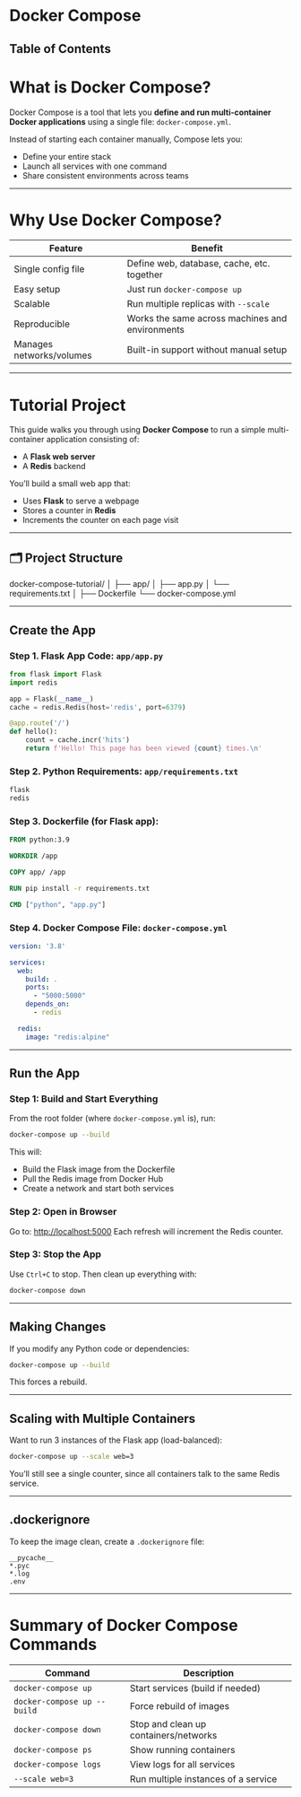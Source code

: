 # Docker Compose
## Table of Contents


# What is Docker Compose?

Docker Compose is a tool that lets you **define and run multi-container Docker applications** using a single file: `docker-compose.yml`.

Instead of starting each container manually, Compose lets you:

- Define your entire stack  
- Launch all services with one command  
- Share consistent environments across teams

---

# Why Use Docker Compose?

| Feature | Benefit |
|--------|---------|
| Single config file | Define web, database, cache, etc. together |
| Easy setup | Just run `docker-compose up` |
| Scalable | Run multiple replicas with `--scale` |
| Reproducible | Works the same across machines and environments |
| Manages networks/volumes | Built-in support without manual setup |

---

# Tutorial Project

This guide walks you through using **Docker Compose** to run a simple multi-container application consisting of:
- A **Flask web server**
- A **Redis** backend

You’ll build a small web app that:

- Uses **Flask** to serve a webpage
- Stores a counter in **Redis**
- Increments the counter on each page visit

---

## 🗂 Project Structure
docker-compose-tutorial/
│
├── app/
│ ├── app.py
│ └── requirements.txt
│
├── Dockerfile
└── docker-compose.yml

---

## Create the App

### Step 1. Flask App Code: `app/app.py`

```python
from flask import Flask
import redis

app = Flask(__name__)
cache = redis.Redis(host='redis', port=6379)

@app.route('/')
def hello():
    count = cache.incr('hits')
    return f'Hello! This page has been viewed {count} times.\n'
```

### Step 2. Python Requirements: `app/requirements.txt`
```txt
flask
redis
```

### Step 3. Dockerfile (for Flask app):
```Dockerfile
FROM python:3.9

WORKDIR /app

COPY app/ /app

RUN pip install -r requirements.txt

CMD ["python", "app.py"]

```

### Step 4. Docker Compose File: `docker-compose.yml`
```yaml
version: '3.8'

services:
  web:
    build: .
    ports:
      - "5000:5000"
    depends_on:
      - redis

  redis:
    image: "redis:alpine"

```

---

## Run the App

### Step 1: Build and Start Everything
From the root folder (where `docker-compose.yml` is), run:
```bash
docker-compose up --build
```
This will:
- Build the Flask image from the Dockerfile
- Pull the Redis image from Docker Hub
- Create a network and start both services

### Step 2: Open in Browser
Go to: <http://localhost:5000>
Each refresh will increment the Redis counter.

### Step 3: Stop the App
Use `Ctrl+C` to stop.
Then clean up everything with:
```bash
docker-compose down
```

---

## Making Changes
If you modify any Python code or dependencies:
```bash
docker-compose up --build
```
This forces a rebuild.

---

## Scaling with Multiple Containers
Want to run 3 instances of the Flask app (load-balanced):
```bash
docker-compose up --scale web=3
```
You’ll still see a single counter, since all containers talk to the same Redis service.

---

## .dockerignore
To keep the image clean, create a `.dockerignore` file:
```
__pycache__
*.pyc
*.log
.env
```

---

# Summary of Docker Compose Commands

| Command                     | Description                           |
| --------------------------- | ------------------------------------- |
| `docker-compose up`         | Start services (build if needed)      |
| `docker-compose up --build` | Force rebuild of images               |
| `docker-compose down`       | Stop and clean up containers/networks |
| `docker-compose ps`         | Show running containers               |
| `docker-compose logs`       | View logs for all services            |
| `--scale web=3`             | Run multiple instances of a service   |

